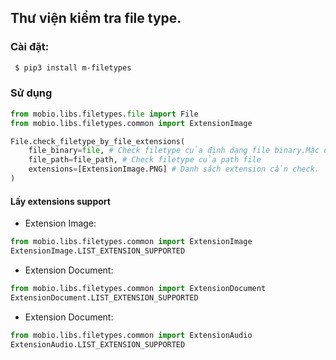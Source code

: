 ##  Thư viện kiểm tra file type.

### Cài đặt:

```bash
 $ pip3 install m-filetypes
 ```

### Sử dụng
```python
from mobio.libs.filetypes.file import File
from mobio.libs.filetypes.common import ExtensionImage

File.check_filetype_by_file_extensions(
    file_binary=file, # Check filetype của định dạng file binary.Mặc định None
    file_path=file_path, # Check filetype của path file
    extensions=[ExtensionImage.PNG] # Danh sách extension cần check.
)

```

#### Lấy extensions support
- Extension Image:
```python
from mobio.libs.filetypes.common import ExtensionImage
ExtensionImage.LIST_EXTENSION_SUPPORTED
```
- Extension Document:
```python
from mobio.libs.filetypes.common import ExtensionDocument
ExtensionDocument.LIST_EXTENSION_SUPPORTED
```
- Extension Document:
```python
from mobio.libs.filetypes.common import ExtensionAudio
ExtensionAudio.LIST_EXTENSION_SUPPORTED
```